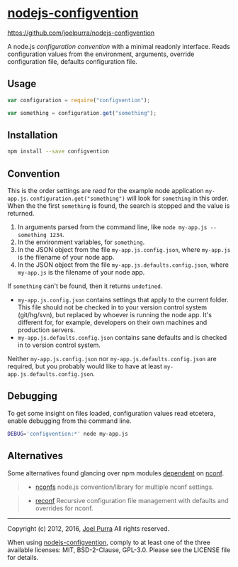 # [nodejs-configvention](https://github.com/joelpurra/nodejs-configvention)

https://github.com/joelpurra/nodejs-configvention

A node.js *configuration convention* with a minimal readonly interface. Reads configuration values from the environment, arguments, override configuration file, defaults configuration file.



## Usage

```javascript
var configuration = require("configvention");

var something = configuration.get("something");
```



## Installation

```bash
npm install --save configvention
```


## Convention

This is the order settings are *read* for the example node application `my-app.js`. `configuration.get("something")` will look for `something` in this order. When the the first `something` is found, the search is stopped and the value is returned.

1. In arguments parsed from the command line, like `node my-app.js --something 1234`.
1. In the environment variables, for `something`.
1. In the JSON object from the file `my-app.js.config.json`, where `my-app.js` is the filename of your node app.
1. In the JSON object from the file `my-app.js.defaults.config.json`, where `my-app.js` is the filename of your node app.

If `something` can't be found, then it returns `undefined`.

- `my-app.js.config.json` contains settings that apply to the current folder. This file should not be checked in to your version control system (git/hg/svn), but replaced by whoever is running the node app. It's different for, for example, developers on their own machines and production servers.
- `my-app.js.defaults.config.json` contains sane defaults and is checked in to version control system.

Neither `my-app.js.config.json` nor `my-app.js.defaults.config.json` are required, but you probably would like to have at least `my-app.js.defaults.config.json`.



## Debugging

To get some insight on files loaded, configuration values read etcetera, enable debugging from the command line.

```bash
DEBUG='configvention:*' node my-app.js
```


## Alternatives

Some alternatives found glancing over npm modules [dependent](https://npmjs.org/browse/depended/nconf) on [nconf](https://npmjs.org/package/nconf).

> - [nconfs](https://npmjs.org/package/nconfs) node.js convention/library for multiple nconf settings.

> - [reconf](https://npmjs.org/package/reconf) Recursive configuration file management with defaults and overrides for nconf.



---

Copyright (c) 2012, 2016, [Joel Purra](https://joelpurra.com/)
All rights reserved.

When using [nodejs-configvention](https://github.com/joelpurra/nodejs-configvention), comply to at least one of the three available licenses: MIT, BSD-2-Clause, GPL-3.0.
Please see the LICENSE file for details.
